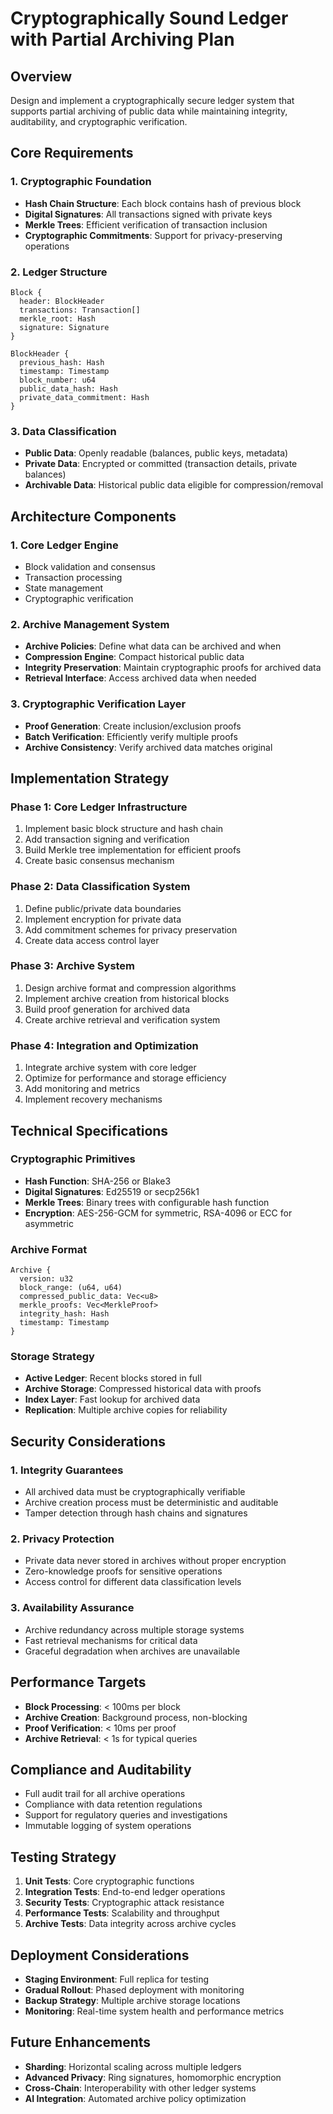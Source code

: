 # Cryptographically Sound Ledger with Partial Archiving Plan

## Overview
Design and implement a cryptographically secure ledger system that supports partial archiving of public data while maintaining integrity, auditability, and cryptographic verification.

## Core Requirements

### 1. Cryptographic Foundation
- **Hash Chain Structure**: Each block contains hash of previous block
- **Digital Signatures**: All transactions signed with private keys
- **Merkle Trees**: Efficient verification of transaction inclusion
- **Cryptographic Commitments**: Support for privacy-preserving operations

### 2. Ledger Structure
```
Block {
  header: BlockHeader
  transactions: Transaction[]
  merkle_root: Hash
  signature: Signature
}

BlockHeader {
  previous_hash: Hash
  timestamp: Timestamp
  block_number: u64
  public_data_hash: Hash
  private_data_commitment: Hash
}
```

### 3. Data Classification
- **Public Data**: Openly readable (balances, public keys, metadata)
- **Private Data**: Encrypted or committed (transaction details, private balances)
- **Archivable Data**: Historical public data eligible for compression/removal

## Architecture Components

### 1. Core Ledger Engine
- Block validation and consensus
- Transaction processing
- State management
- Cryptographic verification

### 2. Archive Management System
- **Archive Policies**: Define what data can be archived and when
- **Compression Engine**: Compact historical public data
- **Integrity Preservation**: Maintain cryptographic proofs for archived data
- **Retrieval Interface**: Access archived data when needed

### 3. Cryptographic Verification Layer
- **Proof Generation**: Create inclusion/exclusion proofs
- **Batch Verification**: Efficiently verify multiple proofs
- **Archive Consistency**: Verify archived data matches original

## Implementation Strategy

### Phase 1: Core Ledger Infrastructure
1. Implement basic block structure and hash chain
2. Add transaction signing and verification
3. Build Merkle tree implementation for efficient proofs
4. Create basic consensus mechanism

### Phase 2: Data Classification System
1. Define public/private data boundaries
2. Implement encryption for private data
3. Add commitment schemes for privacy preservation
4. Create data access control layer

### Phase 3: Archive System
1. Design archive format and compression algorithms
2. Implement archive creation from historical blocks
3. Build proof generation for archived data
4. Create archive retrieval and verification system

### Phase 4: Integration and Optimization
1. Integrate archive system with core ledger
2. Optimize for performance and storage efficiency
3. Add monitoring and metrics
4. Implement recovery mechanisms

## Technical Specifications

### Cryptographic Primitives
- **Hash Function**: SHA-256 or Blake3
- **Digital Signatures**: Ed25519 or secp256k1
- **Merkle Trees**: Binary trees with configurable hash function
- **Encryption**: AES-256-GCM for symmetric, RSA-4096 or ECC for asymmetric

### Archive Format
```
Archive {
  version: u32
  block_range: (u64, u64)
  compressed_public_data: Vec<u8>
  merkle_proofs: Vec<MerkleProof>
  integrity_hash: Hash
  timestamp: Timestamp
}
```

### Storage Strategy
- **Active Ledger**: Recent blocks stored in full
- **Archive Storage**: Compressed historical data with proofs
- **Index Layer**: Fast lookup for archived data
- **Replication**: Multiple archive copies for reliability

## Security Considerations

### 1. Integrity Guarantees
- All archived data must be cryptographically verifiable
- Archive creation process must be deterministic and auditable
- Tamper detection through hash chains and signatures

### 2. Privacy Protection
- Private data never stored in archives without proper encryption
- Zero-knowledge proofs for sensitive operations
- Access control for different data classification levels

### 3. Availability Assurance
- Archive redundancy across multiple storage systems
- Fast retrieval mechanisms for critical data
- Graceful degradation when archives are unavailable

## Performance Targets
- **Block Processing**: < 100ms per block
- **Archive Creation**: Background process, non-blocking
- **Proof Verification**: < 10ms per proof
- **Archive Retrieval**: < 1s for typical queries

## Compliance and Auditability
- Full audit trail for all archive operations
- Compliance with data retention regulations
- Support for regulatory queries and investigations
- Immutable logging of system operations

## Testing Strategy
1. **Unit Tests**: Core cryptographic functions
2. **Integration Tests**: End-to-end ledger operations
3. **Security Tests**: Cryptographic attack resistance
4. **Performance Tests**: Scalability and throughput
5. **Archive Tests**: Data integrity across archive cycles

## Deployment Considerations
- **Staging Environment**: Full replica for testing
- **Gradual Rollout**: Phased deployment with monitoring
- **Backup Strategy**: Multiple archive storage locations
- **Monitoring**: Real-time system health and performance metrics

## Future Enhancements
- **Sharding**: Horizontal scaling across multiple ledgers
- **Advanced Privacy**: Ring signatures, homomorphic encryption
- **Cross-Chain**: Interoperability with other ledger systems
- **AI Integration**: Automated archive policy optimization